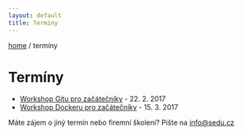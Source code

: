```yaml
---
layout: default
title: Termíny
---
```


[home](/) / termíny

# Termíny


- [Workshop Gitu pro začátečníky](2017-02-22-workshop-gitu-pro-zacatecniky.html) - 22. 2. 2017
- [Workshop Dockeru pro začátečníky](2017-03-15-workshop-dockeru-pro-zacatecniky.html) - 15. 3. 2017


Máte zájem o jiný termín nebo firemní školení? Pište na <info@sedu.cz>

